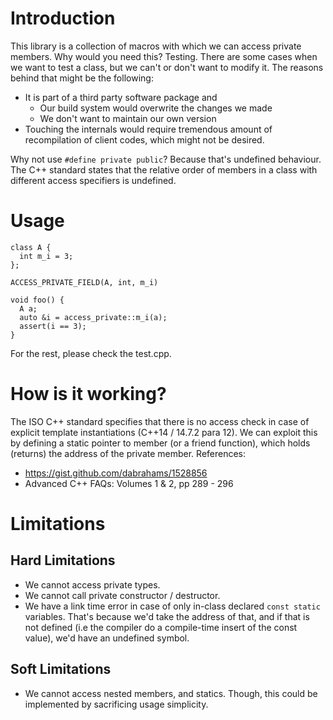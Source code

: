 # Introduction

This library is a collection of macros with which we can access private members.
Why would you need this?
Testing.
There are some cases when we want to test a class, but we can't or don't want to modify it.
The reasons behind that might be the following:
  * It is part of a third party software package and
    * Our build system would overwrite the changes we made
    * We don't want to maintain our own version
  * Touching the internals would require tremendous amount of recompilation of client codes, which might not be desired.

Why not use `#define private public`?
Because that's undefined behaviour.
The C++ standard states that the relative order of members in a class with different access specifiers is undefined.

# Usage
```
class A {
  int m_i = 3;
};

ACCESS_PRIVATE_FIELD(A, int, m_i)

void foo() {
  A a;
  auto &i = access_private::m_i(a);
  assert(i == 3);
}
```
For the rest, please check the test.cpp.

# How is it working?
The ISO C++ standard specifies that there is no access check in case of explicit
template instantiations (C++14 / 14.7.2 para 12).
We can exploit this by defining a static pointer to member (or a friend function), which holds (returns) the address of the private member.
References:
* https://gist.github.com/dabrahams/1528856
* Advanced C++ FAQs: Volumes 1 & 2, pp 289 - 296

# Limitations

## Hard Limitations
* We cannot access private types.
* We cannot call private constructor / destructor.
* We have a link time error in case of only in-class declared `const static` variables. That's because we'd take the address of that, and if that is not defined (i.e the compiler do a compile-time insert of the const value), we'd have an undefined symbol.

## Soft Limitations
* We cannot access nested members, and statics. Though, this could be implemented by sacrificing usage simplicity.


